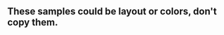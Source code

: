 ## These samples could be layout or colors, don't copy them.

<img src="https://trista-h.github.io/myImages/shopSample/shopSampleA.png" alt="" />
<img src="https://trista-h.github.io/myImages/shopSample/shopSampleB.png" alt="" />
<img src="https://trista-h.github.io/myImages/shopSample/shopSampleC.png" alt="" />
<img src="https://trista-h.github.io/myImages/shopSample/shopSampleD.png" alt="" />
<img src="https://trista-h.github.io/myImages/shopSample/shopSampleE.png" alt="" />
<img src="https://trista-h.github.io/myImages/shopSample/shopSampleF.png" alt="" />
<img src="https://trista-h.github.io/myImages/shopSample/shopSampleG.png" alt="" />
<img src="https://trista-h.github.io/myImages/shopSample/shopSampleH.png" alt="" />
